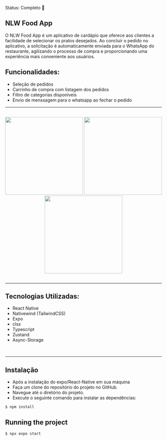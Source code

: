 Status: Completo 🚀

## NLW Food App

O NLW Food App é um aplicativo de cardápio que oferece aos clientes a facilidade de selecionar os pratos desejados. Ao concluir o pedido no aplicativo, a solicitação é automaticamente enviada para o WhatsApp do restaurante, agilizando o processo de compra e proporcionando uma experiência mais conveniente aos usuários.

## Funcionalidades:

- Seleção de pedidos
- Carrinho de compra com listagem dos pedidos
- Filtro de categorias disponíveis
- Envio de menssagem para o whatsapp ao fechar o pedido

<hr/>
<br/>

<center>
 <div>
  <img src="./assets/images/home.jpeg" width="250"/>
  <img src="./assets/images/product.jpeg" width="250" />
  <img src="./assets/images/cart.jpeg" width="250" />
</div>
</center>
<br/>
<hr/>

## Tecnologias Utilizadas:

- React Native
- Nativewind (TailwindCSS)
- Expo
- clsx
- Typescript
- Zustand
- Async-Storage

<br/>
<hr/>

## Instalação

- Após a instalação do expo/React-Native em sua máquina
- Faça um clone do repositório do projeto no GitHub.
- Navegue até o diretório do projeto.
- Execute o seguinte comando para instalar as dependências:

```
$ npm install
```

## Running the project

```
$ npx expo start
```
